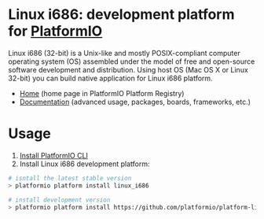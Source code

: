 # Linux i686: development platform for [PlatformIO](http://platformio.org)

Linux i686 (32-bit) is a Unix-like and mostly POSIX-compliant computer operating system (OS) assembled under the model of free and open-source software development and distribution. Using host OS (Mac OS X or Linux 32-bit) you can build native application for Linux i686 platform.

* [Home](http://platformio.org/platforms/linux_i686) (home page in PlatformIO Platform Registry)
* [Documentation](http://docs.platformio.org/en/latest/platforms/linux_i686.html) (advanced usage, packages, boards, frameworks, etc.)

# Usage

1. [Install PlatformIO CLI](http://docs.platformio.org/en/latest/installation.html)
2. Install Linux i686 development platform:
```bash
# isntall the latest stable version
> platformio platform install linux_i686

# install development version
> platformio platform install https://github.com/platformio/platform-linux_i686/archive/develop.zip
```
